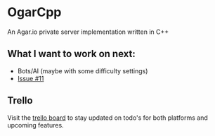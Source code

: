 # OgarCpp
An Agar.io private server implementation written in C++

## What I want to work on next:
- Bots/AI (maybe with some difficulty settings)
- [Issue #11](https://github.com/Megabyte918/OgarCpp/issues/11)

## Trello
Visit the [trello board](https://trello.com/b/TCgBXNBV) to stay updated on todo's for both platforms and upcoming features.